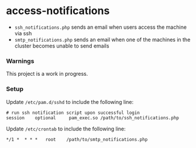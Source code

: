 # access-notifications

- `ssh_notifications.php` sends an email when users access the machine via ssh
- `smtp_notifications.php` sends an email when one of the machines in the cluster becomes unable to send emails

### Warnings

This project is a work in progress.

### Setup

Update `/etc/pam.d/sshd` to include the following line:

```
# run ssh notification script upon successful login
session    optional     pam_exec.so /path/to/ssh_notifications.php
```

Update `/etc/crontab` to include the following line:

```
*/1 *  * * *   root    /path/to/smtp_notifications.php
```
